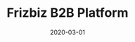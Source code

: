 ---
title: "Frizbiz B2B Platform"
type: "product"
category: "saas"
date: "2020-03-01"
status: "completed"
order: 2
technologies:
  - "Node.js"
  - "React"
  - "MongoDB"
  - "AWS"
  - "Docker"
role: "CPTO"
description: "Refonte complète de la plateforme B2B/B2B2C pour les services à domicile. Architecture microservices et API."
achievements:
  - "Migration vers architecture microservices"
  - "API RESTful pour partenaires B2B"
  - "Dashboard analytics en temps réel"
  - "Système de matching intelligent"
impact: "Croissance de 200% des utilisateurs, expansion européenne"
github: ""  # Privé
demo: ""    # Confidentiel
---